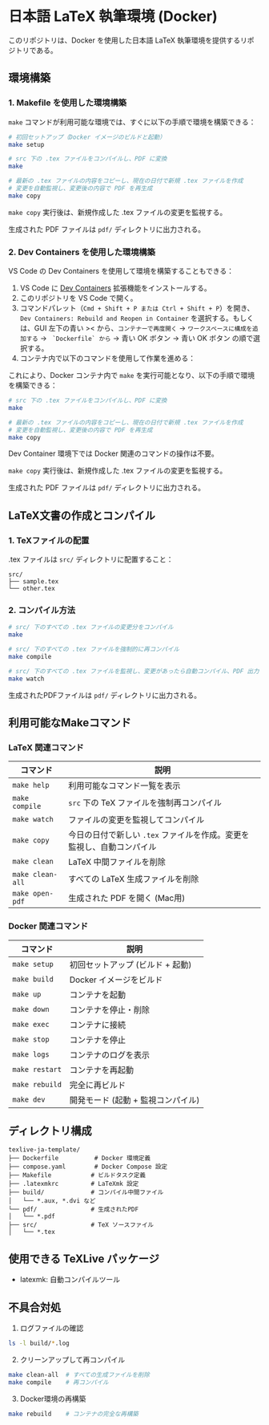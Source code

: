 # 日本語 LaTeX 執筆環境 (Docker)

このリポジトリは、Docker を使用した日本語 LaTeX 執筆環境を提供するリポジトリである。

## 環境構築

### 1. Makefile を使用した環境構築

`make` コマンドが利用可能な環境では、すぐに以下の手順で環境を構築できる：

```bash
# 初回セットアップ（Docker イメージのビルドと起動）
make setup

# src 下の .tex ファイルをコンパイルし、PDF に変換
make

# 最新の .tex ファイルの内容をコピーし、現在の日付で新規 .tex ファイルを作成
# 変更を自動監視し、変更後の内容で PDF を再生成
make copy
```

`make copy` 実行後は、新規作成した .tex ファイルの変更を監視する。

生成された PDF ファイルは `pdf/` ディレクトリに出力される。

### 2. Dev Containers を使用した環境構築

VS Code の Dev Containers を使用して環境を構築することもできる：

1. VS Code に [Dev Containers](https://marketplace.visualstudio.com/items?itemName=ms-vscode-remote.remote-containers) 拡張機能をインストールする。
2. このリポジトリを VS Code で開く。
3. コマンドパレット（`Cmd + Shift + P または Ctrl + Shift + P`）を開き、`Dev Containers: Rebuild and Reopen in Container` を選択する。もしくは、GUI 左下の青い >< から、`コンテナーで再度開く` -> `ワークスペースに構成を追加する` -> `` `Dockerfile` から`` -> 青い OK ボタン -> 青い OK ボタン の順で選択する。
4. コンテナ内で以下のコマンドを使用して作業を進める：

これにより、Docker コンテナ内で `make` を実行可能となり、以下の手順で環境を構築できる：

```bash
# src 下の .tex ファイルをコンパイルし、PDF に変換
make

# 最新の .tex ファイルの内容をコピーし、現在の日付で新規 .tex ファイルを作成
# 変更を自動監視し、変更後の内容で PDF を再生成
make copy
```
Dev Container 環境下では Docker 関連のコマンドの操作は不要。

`make copy` 実行後は、新規作成した .tex ファイルの変更を監視する。

生成された PDF ファイルは `pdf/` ディレクトリに出力される。

## LaTeX文書の作成とコンパイル

### 1. TeXファイルの配置
.tex ファイルは `src/` ディレクトリに配置すること：
```
src/
├── sample.tex
└── other.tex
```

### 2. コンパイル方法

```bash
# src/ 下のすべての .tex ファイルの変更分をコンパイル
make

# src/ 下のすべての .tex ファイルを強制的に再コンパイル
make compile

# src/ 下のすべての .tex ファイルを監視し、変更があったら自動コンパイル、PDF 出力
make watch
```

生成されたPDFファイルは `pdf/` ディレクトリに出力される。

## 利用可能なMakeコマンド

### LaTeX 関連コマンド

| コマンド          | 説明                                                         |
|------------------|-------------------------------------------------------------|
| `make help`      | 利用可能なコマンド一覧を表示 |
| `make compile`   | `src` 下の TeX ファイルを強制再コンパイル |
| `make watch`     | ファイルの変更を監視してコンパイル |
| `make copy`      | 今日の日付で新しい `.tex` ファイルを作成。変更を監視し、自動コンパイル |
| `make clean`     | LaTeX 中間ファイルを削除 |
| `make clean-all` | すべての LaTeX 生成ファイルを削除 |
| `make open-pdf`  | 生成された PDF を開く (Mac用) |

### Docker 関連コマンド

| コマンド          | 説明                          |
|------------------|------------------------------|
| `make setup`     | 初回セットアップ (ビルド + 起動) |
| `make build`     | Docker イメージをビルド |
| `make up`        | コンテナを起動 |
| `make down`      | コンテナを停止・削除 |
| `make exec`      | コンテナに接続 |
| `make stop`      | コンテナを停止 |
| `make logs`      | コンテナのログを表示 |
| `make restart`   | コンテナを再起動 |
| `make rebuild`   | 完全に再ビルド |
| `make dev`       | 開発モード (起動 + 監視コンパイル) |

## ディレクトリ構成

```
texlive-ja-template/
├── Dockerfile          # Docker 環境定義
├── compose.yaml        # Docker Compose 設定
├── Makefile           # ビルドタスク定義
├── .latexmkrc         # LaTeXmk 設定
├── build/             # コンパイル中間ファイル
│   └── *.aux, *.dvi など
└── pdf/               # 生成されたPDF
│   └── *.pdf
├── src/               # TeX ソースファイル
│   └── *.tex
```

## 使用できる TeXLive パッケージ

- latexmk: 自動コンパイルツール

## 不具合対処

1. ログファイルの確認
```bash
ls -l build/*.log
```

2. クリーンアップして再コンパイル
```bash
make clean-all  # すべての生成ファイルを削除
make compile    # 再コンパイル
```

3. Docker環境の再構築
```bash
make rebuild    # コンテナの完全な再構築
```
